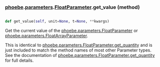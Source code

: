 ### [phoebe](phoebe.md).[parameters](phoebe.parameters.md).[FloatParameter](phoebe.parameters.FloatParameter.md).get_value (method)


```py

def get_value(self, unit=None, t=None, **kwargs)

```



Get the current value of the [phoebe.parameters.FloatParameter](phoebe.parameters.FloatParameter.md) or
[phoebe.parameters.FloatArrayParameter](phoebe.parameters.FloatArrayParameter.md).

This is identical to [phoebe.parameters.FloatParameter.get_quantity](phoebe.parameters.FloatParameter.get_quantity.md)
and is just included to match the method names of most other Parameter
types.  See the documentation of [phoebe.parameters.FloatParameter.get_quantity](phoebe.parameters.FloatParameter.get_quantity.md)
for full details.

